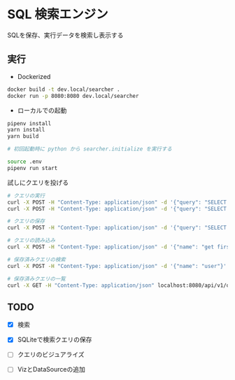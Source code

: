 SQL 検索エンジン
=====


SQLを保存、実行データを検索し表示する  


実行
-----

- Dockerized

```sh
docker build -t dev.local/searcher .
docker run -p 8080:8080 dev.local/searcher
```

- ローカルでの起動

```sh
pipenv install
yarn install
yarn build

# 初回起動時に python から searcher.initialize を実行する

source .env
pipenv run start
```


試しにクエリを投げる

```sh
# クエリの実行
curl -X POST -H "Content-Type: application/json" -d '{"query": "SELECT name FROM user LIMIT 1", "placeholder": []}' localhost:8080/api/v1/query/execute
curl -X POST -H "Content-Type: application/json" -d '{"query": "SELECT name FROM user LIMIT ?", "placeholder": [5]}' localhost:8080/api/v1/query/execute

# クエリの保存
curl -X POST -H "Content-Type: application/json" -d '{"query": "SELECT name FROM user LIMIT 1", "name": "get first user name"}' localhost:8080/api/v1/query/save

# クエリの読み込み
curl -X POST -H "Content-Type: application/json" -d '{"name": "get first user name"}' localhost:8080/api/v1/query/load

# 保存済みクエリの検索
curl -X POST -H "Content-Type: application/json" -d '{"name": "user"}' localhost:8080/api/v1/query/search

# 保存済みクエリの一覧
curl -X GET -H "Content-Type: application/json" localhost:8080/api/v1/query/list
```


TODO
-----

- [x] 検索
- [x] SQLiteで検索クエリの保存
- [ ] クエリのビジュアライズ
- [ ] VizとDataSourceの追加

